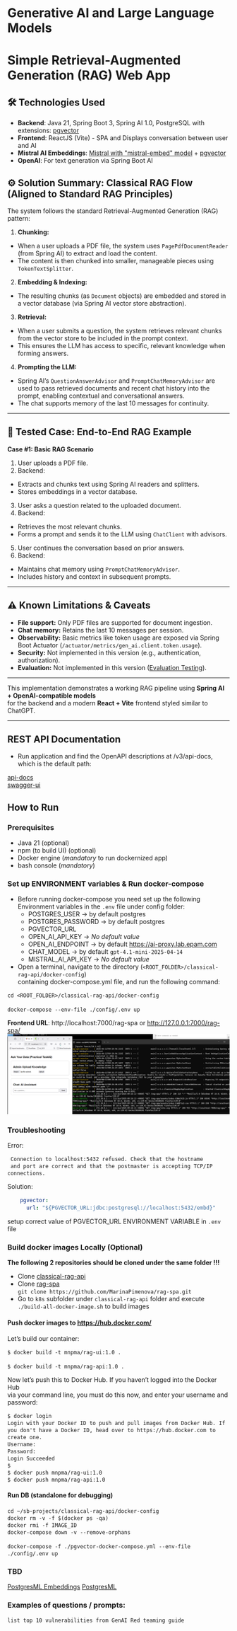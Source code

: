 # Generative AI and Large Language Models

# Simple Retrieval-Augmented Generation (RAG) Web App

## 🛠 Technologies Used
- **Backend**: Java 21, Spring Boot 3, Spring AI 1.0, PostgreSQL with extensions: [pgvector](https://github.com/pgvector/pgvector)
- **Frontend**: ReactJS (Vite) - SPA and Displays conversation between user and AI<br/>
- **Mistral AI Embeddings**: [Mistral with "mistral-embed" model](https://docs.spring.io/spring-ai/reference/api/embeddings/mistralai-embeddings.html) + [pgvector](https://github.com/pgvector/pgvector)
- **OpenAI**: For text generation via Spring Boot AI

## ⚙️ Solution Summary: Classical RAG Flow (Aligned to Standard RAG Principles)

The system follows the standard Retrieval-Augmented Generation (RAG) pattern:

1. **Chunking:**
- When a user uploads a PDF file, the system uses `PagePdfDocumentReader` (from Spring AI) to extract and load the content.
- The content is then chunked into smaller, manageable pieces using `TokenTextSplitter`.

2. **Embedding & Indexing:**
- The resulting chunks (as `Document` objects) are embedded and stored in a vector database (via Spring AI vector store abstraction).

3. **Retrieval:**
- When a user submits a question, the system retrieves relevant chunks from the vector store to be included in the prompt context.
- This ensures the LLM has access to specific, relevant knowledge when forming answers.

4. **Prompting the LLM:**
- Spring AI’s `QuestionAnswerAdvisor` and `PromptChatMemoryAdvisor` are used to pass retrieved documents and recent chat history into the prompt, enabling contextual and conversational answers.
- The chat supports memory of the last 10 messages for continuity.

---

## 🧪 Tested Case: End-to-End RAG Example

**Case #1: Basic RAG Scenario**

1. User uploads a PDF file.
2. Backend:
- Extracts and chunks text using Spring AI readers and splitters.
- Stores embeddings in a vector database.
3. User asks a question related to the uploaded document.
4. Backend:
- Retrieves the most relevant chunks.
- Forms a prompt and sends it to the LLM using `ChatClient` with advisors.
5. User continues the conversation based on prior answers.
6. Backend:
- Maintains chat memory using `PromptChatMemoryAdvisor`.
- Includes history and context in subsequent prompts.

---

## ⚠️ Known Limitations & Caveats

- **File support:** Only PDF files are supported for document ingestion.
- **Chat memory:** Retains the last 10 messages per session.
- **Observability:** Basic metrics like token usage are exposed via Spring Boot Actuator (`/actuator/metrics/gen_ai.client.token.usage`).
- **Security:** Not implemented in this version (e.g., authentication, authorization).
- **Evaluation:** Not implemented in this version ([Evaluation Testing](https://docs.spring.io/spring-ai/reference/api/testing.html)).
---

This implementation demonstrates a working RAG pipeline using **Spring AI + OpenAI-compatible models** <br/>
for the backend and a modern **React + Vite** frontend styled similar to ChatGPT.


---
## REST API Documentation
- Run application and find the OpenAPI descriptions at /v3/api-docs, which is the default path:

[api-docs](http://localhost:8081/v3/api-docs) <br/>
[swagger-ui](http://localhost:8081/swagger-ui/index.html)

## How to Run
### Prerequisites
- Java 21 (optional)
- npm (to build UI) (optional)
- Docker engine (*mandatory* to run dockernized app)
- bash console (*mandatory*)

### Set up ENVIRONMENT variables & Run docker-compose
- Before running docker-compose you need set up the following Environment variables in the `.env` file under config folder:
  - POSTGRES_USER -> by default postgres
  - POSTGRES_PASSWORD -> by default postgres
  - PGVECTOR_URL 
  - OPEN_AI_API_KEY -> *No default value*
  - OPEN_AI_ENDPOINT -> by default https://ai-proxy.lab.epam.com
  - CHAT_MODEL -> by default `gpt-4.1-mini-2025-04-14`
  - MISTRAL_AI_API_KEY -> *No default value*
- Open a terminal, navigate to the directory (`<ROOT_FOLDER>/classical-rag-api/docker-config`) <br/>containing docker-compose.yml file, and run the following command:

```shell
cd <ROOT_FOLDER>/classical-rag-api/docker-config

docker-compose --env-file ./config/.env up
```

**Frontend URL**: http://localhost:7000/rag-spa or http://127.0.0.1:7000/rag-spa/
![img.png](img.png)

### Troubleshooting
Error:<br/>
```text
 Connection to localhost:5432 refused. Check that the hostname 
 and port are correct and that the postmaster is accepting TCP/IP connections.
```
Solution:<br/>
```yaml
    pgvector:
      url: "${PGVECTOR_URL:jdbc:postgresql://localhost:5432/embd}"
```
setup correct value of PGVECTOR_URL ENVIRONMENT VARIABLE in `.env` file


### Build docker images Locally (Optional)
**The following 2 repositories should be cloned under the same folder !!!** <br/>
- Clone [classical-rag-api](https://github.com/MarinaPimenova/classical-rag-api)
- Clone [rag-spa](https://github.com/MarinaPimenova/rag-spa) <br/> `git clone https://github.com/MarinaPimenova/rag-spa.git`
- Go to `k8s` subfolder under `classical-rag-api` folder and execute `./build-all-docker-image.sh` to build images

#### Push docker images to https://hub.docker.com/
Let’s build our container: <br/>
```shell
$ docker build -t mnpma/rag-ui:1.0 .
 
$ docker build -t mnpma/rag-api:1.0 .

```
Now let’s push this to Docker Hub. If you haven’t logged into the Docker Hub <br/>
via your command line, you must do this now, and enter your username and password: <br/>
```shell
$ docker login
Login with your Docker ID to push and pull images from Docker Hub. If you don't have a Docker ID, head over to https://hub.docker.com to create one.
Username:
Password:
Login Succeeded
$
$ docker push mnpma/rag-ui:1.0
$ docker push mnpma/rag-api:1.0
```
#### Run DB (standalone for debugging)
```shell
cd ~/sb-projects/classical-rag-api/docker-config
docker rm -v -f $(docker ps -qa)
docker rmi -f IMAGE_ID
docker-compose down -v --remove-orphans

docker-compose -f ./pgvector-docker-compose.yml --env-file ./config/.env up
```

### TBD
[PostgresML Embeddings](https://docs.spring.io/spring-ai/reference/api/embeddings/postgresml-embeddings.html)
[PostgresML](https://github.com/postgresml/postgresml/blob/master/README.md)

### Examples of questions / prompts:
```text
list top 10 vulnerabilities from GenAI Red teaming guide
```

